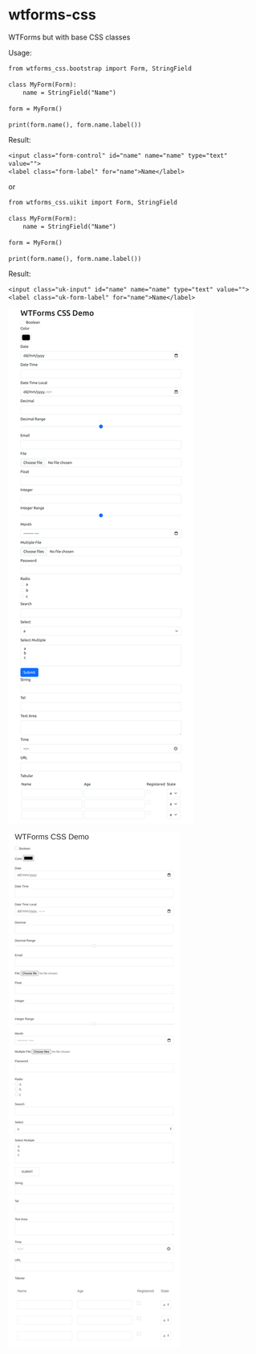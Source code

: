 # wtforms-css
WTForms but with base CSS classes

Usage:

```
from wtforms_css.bootstrap import Form, StringField

class MyForm(Form):
    name = StringField("Name")

form = MyForm()

print(form.name(), form.name.label())
```

Result:

```
<input class="form-control" id="name" name="name" type="text" value="">
<label class="form-label" for="name">Name</label>
```

or

```
from wtforms_css.uikit import Form, StringField

class MyForm(Form):
    name = StringField("Name")

form = MyForm()

print(form.name(), form.name.label())
```

Result:

```
<input class="uk-input" id="name" name="name" type="text" value="">
<label class="uk-form-label" for="name">Name</label>
```

![screenshot-bootstrap](screenshot-bootstrap.png?raw=true)

![screenshot-uikit](screenshot-uikit.png?raw=true)
